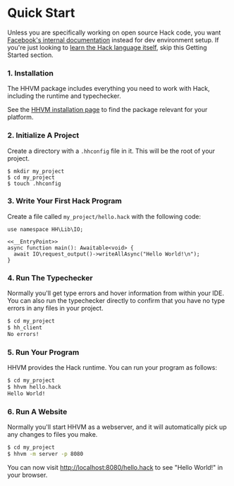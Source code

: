# Quick Start

<FbInfo>

Unless you are specifically working on open source Hack code, you want [Facebook's internal documentation](https://our.internmc.facebook.com/intern/wiki/First-app/) instead for dev environment setup. If you're just looking to [learn the Hack language itself](/hack/source-code-fundamentals/introduction), skip this Getting Started section.

</FbInfo>

### 1. Installation

The HHVM package includes everything you need to work with Hack,
including the runtime and typechecker.

See the [HHVM installation page](/hhvm/installation/introduction) to
find the package relevant for your platform.

### 2. Initialize A Project

Create a directory with a `.hhconfig` file in it. This will be the
root of your project.

```
$ mkdir my_project
$ cd my_project
$ touch .hhconfig
```

### 3. Write Your First Hack Program

Create a file called `my_project/hello.hack` with the following code:

```hack
use namespace HH\Lib\IO;

<<__EntryPoint>>
async function main(): Awaitable<void> {
  await IO\request_output()->writeAllAsync("Hello World!\n");
}
```

### 4. Run The Typechecker

Normally you'll get type errors and hover information from within your
IDE. You can also run the typechecker directly to confirm that you
have no type errors in any files in your project.

```bash
$ cd my_project
$ hh_client
No errors!
```

### 5. Run Your Program

HHVM provides the Hack runtime. You can run your program as follows:

```bash
$ cd my_project
$ hhvm hello.hack
Hello World!
```

### 6. Run A Website

Normally you'll start HHVM as a webserver, and it will automatically
pick up any changes to files you make.


```bash
$ cd my_project
$ hhvm -m server -p 8080
```

You can now visit [http://localhost:8080/hello.hack](http://localhost:8080/hello.hack) to see "Hello
World!" in your browser.
